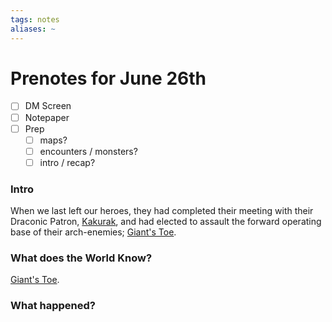 ```yaml
---
tags: notes
aliases: ~
---
```


# Prenotes for June 26th

* [ ] DM Screen
* [ ] Notepaper
* [ ] Prep
  * [ ] maps?
  * [ ] encounters / monsters?
  * [ ] intro / recap?

### Intro

When we last left our heroes, they had completed their meeting with their Draconic Patron, [Kakurak](..\..\NPCs\ala%20Alaturmen\zNon-Humanoid\Draconic%20NPCs\Kakurak.md), and had elected to assault the forward operating base of their arch-enemies; [Giant's Toe](..\..\..\Notes%20on%20the%20Multiverse\Inner\Alaturmen\Places\Northeastern%20Central\Smaller%20than%20a%20city\Giant's%20Toe.md).

### What does the World Know?

[Giant's Toe](..\..\..\Notes%20on%20the%20Multiverse\Inner\Alaturmen\Places\Northeastern%20Central\Smaller%20than%20a%20city\Giant's%20Toe.md).

### What happened?
